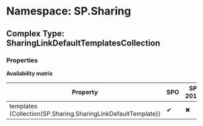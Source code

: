 # Namespace: SP.Sharing

## Complex Type: SharingLinkDefaultTemplatesCollection

### Properties

**Availability matrix**

Property | SPO | SP 2019 | SP 2016 | SP 2013
----------|-----|---------|---------|--------
templates (Collection(SP.Sharing.SharingLinkDefaultTemplate)) | ✔ | ✖ | ✖ | ✖
